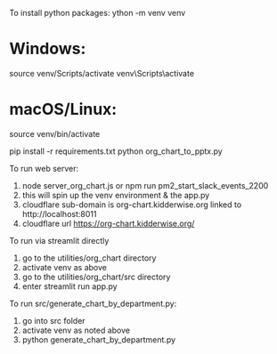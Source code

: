 To install python packages:
ython -m venv venv

# Windows:
source venv/Scripts/activate
venv\Scripts\activate
# macOS/Linux:
source venv/bin/activate

pip install -r requirements.txt
python org_chart_to_pptx.py

To run web server:
1) node server_org_chart.js or npm run pm2_start_slack_events_2200
2) this will spin up the venv environment & the app.py
3) cloudflare sub-domain is org-chart.kidderwise.org linked to http://localhost:8011
4) cloudflare url https://org-chart.kidderwise.org/

To run via streamlit directly
1) go to the utilities/org_chart directory
2) activate venv as above
3) go to the utilities/org_chart/src directory
4) enter streamlit run app.py

To run src/generate_chart_by_department.py:
1) go into src folder
2) activate venv as noted above
3) python generate_chart_by_department.py
